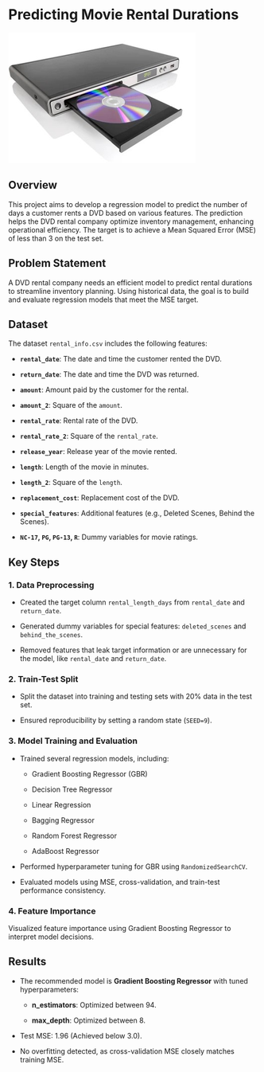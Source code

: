 # Predicting Movie Rental Durations

![DVD Image](dvd_image.jpg)

## Overview

This project aims to develop a regression model to predict the number of days a customer rents a DVD based on various features. The prediction helps the DVD rental company optimize inventory management, enhancing operational efficiency. The target is to achieve a Mean Squared Error (MSE) of less than 3 on the test set.

## Problem Statement

A DVD rental company needs an efficient model to predict rental durations to streamline inventory planning. Using historical data, the goal is to build and evaluate regression models that meet the MSE target.

## Dataset

The dataset `rental_info.csv` includes the following features:

- **`rental_date`**: The date and time the customer rented the DVD.

- **`return_date`**: The date and time the DVD was returned.

- **`amount`**: Amount paid by the customer for the rental.

- **`amount_2`**: Square of the `amount`.

- **`rental_rate`**: Rental rate of the DVD.

- **`rental_rate_2`**: Square of the `rental_rate`.

- **`release_year`**: Release year of the movie rented.

- **`length`**: Length of the movie in minutes.

- **`length_2`**: Square of the `length`.

- **`replacement_cost`**: Replacement cost of the DVD.

- **`special_features`**: Additional features (e.g., Deleted Scenes, Behind the Scenes).

- **`NC-17`, `PG`, `PG-13`, `R`**: Dummy variables for movie ratings.

## Key Steps

### 1. Data Preprocessing

- Created the target column `rental_length_days` from `rental_date` and `return_date`.

- Generated dummy variables for special features: `deleted_scenes` and `behind_the_scenes`.

- Removed features that leak target information or are unnecessary for the model, like `rental_date` and `return_date`.

### 2. Train-Test Split

- Split the dataset into training and testing sets with 20% data in the test set.

- Ensured reproducibility by setting a random state (`SEED=9`).

### 3. Model Training and Evaluation

- Trained several regression models, including:

  - Gradient Boosting Regressor (GBR)

  - Decision Tree Regressor

  - Linear Regression

  - Bagging Regressor

  - Random Forest Regressor

  - AdaBoost Regressor

- Performed hyperparameter tuning for GBR using `RandomizedSearchCV`.

- Evaluated models using MSE, cross-validation, and train-test performance consistency.

### 4. Feature Importance

Visualized feature importance using Gradient Boosting Regressor to interpret model decisions.

## Results

- The recommended model is **Gradient Boosting Regressor** with tuned hyperparameters:

  - **n_estimators**: Optimized between 94.

  - **max_depth**: Optimized between 8.

- Test MSE: 1.96 (Achieved below 3.0).

- No overfitting detected, as cross-validation MSE closely matches training MSE.

